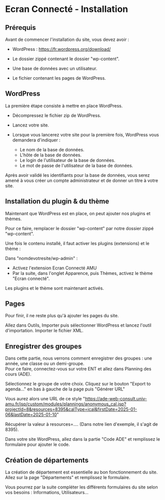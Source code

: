 # Ecran Connecté - Installation

## Prérequis

Avant de commencer l'installation du site, vous devez avoir :

- WordPress : <https://fr.wordpress.org/download/>  

- Le dossier zippé contenant le dossier "wp-content".  

- Une base de données avec un utilisateur.  

- Le fichier contenant les pages de WordPress.

## WordPress

La première étape consiste à mettre en place WordPress.  

- Décompressez le fichier zip de WordPress.  

- Lancez votre site.  

- Lorsque vous lancerez votre site pour la première fois, WordPress vous demandera d'indiquer :  
    - Le nom de la base de données.   
    - L'hôte de la base de données.  
    - Le login de l'utilisateur de la base de données.  
    - Le mot de passe de l'utilisateur de la base de données.  

Après avoir validé les identifiants pour la base de données, vous serez amené à vous créer un compte administrateur et de donner un titre à votre site.  

## Installation du plugin & du thème

Maintenant que WordPress est en place, on peut ajouter nos plugins et thèmes.  

Pour ce faire, remplacer le dossier "wp-content" par notre dossier zippé "wp-content".  

Une fois le contenu installé, il faut activer les plugins (extensions) et le thème :

Dans "nomdevotresite/wp-admin" :
- Activez l'extension Ecran Connecté AMU
- Par la suite, dans l'onglet Apparence, puis Thèmes, activez le thème "Ecran connecté".

Les plugins et le thème sont maintenant activés.


## Pages

Pour finir, il ne reste plus qu'à ajouter les pages du site.

Allez dans Outils, Importer puis sélectionner WordPress et lancez l'outil d'importation. Importer le fichier XML.


## Enregistrer des groupes

Dans cette partie, nous verrons comment enregistrer des groupes : une année, une classe ou un demi-groupe.  
Pour ce faire, connectez-vous sur votre ENT et allez dans Planning des cours (ADE).  

Sélectionnez le groupe de votre choix.
Cliquez sur le bouton "Export to agenda..." en bas à gauche de la page puis "Générer URL"

Vous aurez alors une URL de ce style "https://ade-web-consult.univ-amu.fr/jsp/custom/modules/plannings/anonymous_cal.jsp?projectId=8&resources=8395&calType=ical&firstDate=2025-01-06&lastDate=2025-01-10"

Récupérer la valeur à resources=.... (Dans notre lien d'exemple, il s'agit de 8395).  

Dans votre site WordPress, allez dans la partie "Code ADE" et remplissez le formulaire pour ajouter le code.  

## Création de départements
La création de département est essentielle au bon fonctionnement du site.
Allez sur la page "Départements" et remplissez le formulaire.

Vous pourrez par la suite compléter les différents formulaires du site selon vos besoins : Informations,
Utilisateurs...


